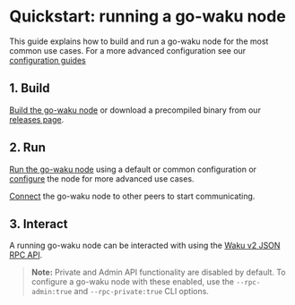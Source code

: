 # Quickstart: running a go-waku node

This guide explains how to build and run a go-waku node
for the most common use cases.
For a more advanced configuration see our [configuration guides](./how-to/configure.md)

## 1. Build

[Build the go-waku node](./how-to/build.md)
or download a precompiled binary from our [releases page](https://github.com/waku-org/go-waku/releases).
<!-- Docker images are published to [wakuorg/go-waku](https://hub.docker.com/r/wakuorg/go-waku/tags) on DockerHub. -->
<!-- TODO: more advanced explanation on finding and using docker images -->

## 2. Run

[Run the go-waku node](./how-to/run.md) using a default or common configuration
or [configure](./how-to/configure.md) the node for more advanced use cases.

[Connect](./how-to/connect.md) the go-waku node to other peers to start communicating.

## 3. Interact

A running go-waku node can be interacted with using the [Waku v2 JSON RPC API](https://rfc.vac.dev/spec/16/).

> **Note:** Private and Admin API functionality are disabled by default.
To configure a go-waku node with these enabled,
use the `--rpc-admin:true` and `--rpc-private:true` CLI options.
